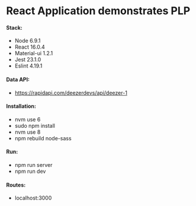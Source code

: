 # React Application demonstrates PLP

#### Stack:
- Node 6.9.1
- React 16.0.4
- Material-ui 1.2.1
- Jest 23.1.0
- Eslint 4.19.1

#### Data API:
- https://rapidapi.com/deezerdevs/api/deezer-1

#### Installation:
- nvm use 6
- sudo npm install
- nvm use 8
- npm rebuild node-sass

#### Run:
- npm run server
- npm run dev

#### Routes:
- localhost:3000


